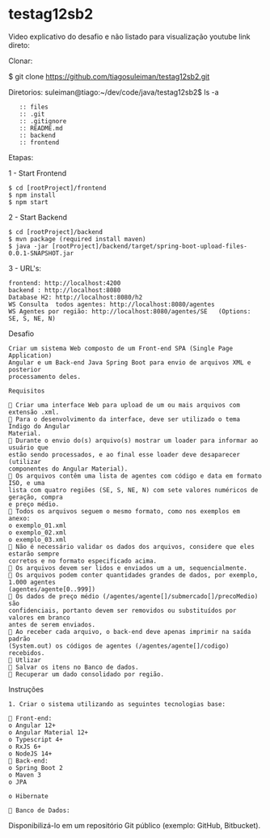 # testag12sb2

Video explicativo do desafio e não listado para visualização youtube
link direto:

Clonar:
    
   $ git clone https://github.com/tiagosuleiman/testag12sb2.git
   
Diretorios:
suleiman@tiago:~/dev/code/java/testag12sb2$ ls -a
   
       :: files
       :: .git 
       :: .gitignore
       :: README.md
       :: backend
       :: frontend

Etapas: 

  1 - Start Frontend

    $ cd [rootProject]/frontend
    $ npm install
    $ npm start
  
  2 - Start Backend
  
    $ cd [rootProject]/backend
    $ mvn package (required install maven)
    $ java -jar [rootProject]/backend/target/spring-boot-upload-files-0.0.1-SNAPSHOT.jar

  3 - URL's:
    
    frontend: http://localhost:4200
    backend : http://localhost:8080
    Database H2: http://localhost:8080/h2
    WS Consulta  todos agentes: http://localhost:8080/agentes
    WS Agentes por região: http://localhost:8080/agentes/SE   (Options: SE, S, NE, N)
     
Desafio
    
    Criar um sistema Web composto de um Front-end SPA (Single Page Application)
    Angular e um Back-end Java Spring Boot para envio de arquivos XML e posterior
    processamento deles.
    
    Requisitos
    
     Criar uma interface Web para upload de um ou mais arquivos com extensão .xml.
     Para o desenvolvimento da interface, deve ser utilizado o tema Indigo do Angular
    Material.
     Durante o envio do(s) arquivo(s) mostrar um loader para informar ao usuário que
    estão sendo processados, e ao final esse loader deve desaparecer (utilizar
    componentes do Angular Material).
     Os arquivos contêm uma lista de agentes com código e data em formato ISO, e uma
    lista com quatro regiões (SE, S, NE, N) com sete valores numéricos de geração, compra
    e preço médio.
     Todos os arquivos seguem o mesmo formato, como nos exemplos em anexo:
    o exemplo_01.xml
    o exemplo_02.xml
    o exemplo_03.xml
     Não é necessário validar os dados dos arquivos, considere que eles estarão sempre
    corretos e no formato especificado acima.
     Os arquivos devem ser lidos e enviados um a um, sequencialmente.
     Os arquivos podem conter quantidades grandes de dados, por exemplo, 1.000 agentes
    (agentes/agente[0..999])
     Os dados de preço médio (/agentes/agente[]/submercado[]/precoMedio) são
    confidenciais, portanto devem ser removidos ou substituídos por valores em branco
    antes de serem enviados.
     Ao receber cada arquivo, o back-end deve apenas imprimir na saída padrão
    (System.out) os códigos de agentes (/agentes/agente[]/codigo) recebidos.
     Utlizar
     Salvar os itens no Banco de dados.
     Recuperar um dado consolidado por região.

Instruções

    1. Criar o sistema utilizando as seguintes tecnologias base:

     Front-end:
    o Angular 12+
    o Angular Material 12+
    o Typescript 4+
    o RxJS 6+
    o NodeJS 14+
     Back-end:
    o Spring Boot 2
    o Maven 3
    o JPA

    o Hibernate

     Banco de Dados:

Disponibilizá-lo em um repositório Git público (exemplo: GitHub, Bitbucket).
